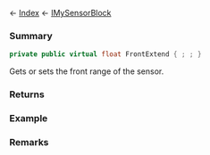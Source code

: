 ← [Index](Api-Index) ← [IMySensorBlock](Sandbox.ModAPI.Ingame.IMySensorBlock)

### Summary

```csharp
private public virtual float FrontExtend { ; ; }
```

Gets or sets the front range of the sensor.

### Returns

### Example

### Remarks

